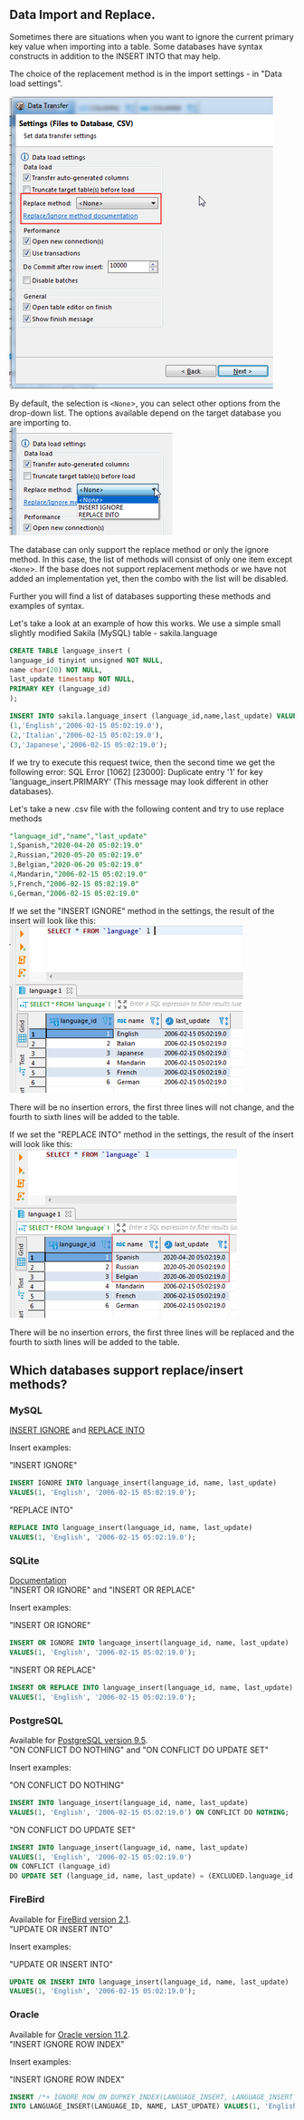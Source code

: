 ## Data Import and Replace.
Sometimes there are situations when you want to ignore the current primary key value when importing into a table.
Some databases have syntax constructs in addition to the INSERT INTO that may help.

The choice of the replacement method is in the import settings - in "Data load settings". 
 
![](images/dt/dt-replace-method-load-settings.png)

By default, the selection is `<None`>, you can select other options from the drop-down list. 
The options available depend on the target database you are importing to.  
![](images/dt/dt-all-replace-methodslist.png)

The database can only support the replace method or only the ignore method. In this case, the list of methods will consist of only one item except `<None`>. If the base does not support replacement methods or we have not added an implementation yet, then the combo with the list will be disabled.

Further you will find a list of databases supporting these methods and examples of syntax.

Let's take a look at an example of how this works. We use a simple small slightly modified Sakila (MySQL) table - sakila.language  

```sql 
CREATE TABLE language_insert (
language_id tinyint unsigned NOT NULL,
name char(20) NOT NULL,
last_update timestamp NOT NULL,
PRIMARY KEY (language_id)
); 
```

```sql 
INSERT INTO sakila.language_insert (language_id,name,last_update) VALUES
(1,'English','2006-02-15 05:02:19.0'),
(2,'Italian','2006-02-15 05:02:19.0'),
(3,'Japanese','2006-02-15 05:02:19.0'); 
```

If we try to execute this request twice, then the second time we get the following error: SQL Error [1062] [23000]: Duplicate entry '1' for key 'language_insert.PRIMARY' (This message may look different in other databases).

Let's take a new .csv file with the following content and try to use replace methods

```sql
"language_id","name","last_update"
1,Spanish,"2020-04-20 05:02:19.0"
2,Russian,"2020-05-20 05:02:19.0"
3,Belgian,"2020-06-20 05:02:19.0"
4,Mandarin,"2006-02-15 05:02:19.0"
5,French,"2006-02-15 05:02:19.0"
6,German,"2006-02-15 05:02:19.0"
```

If we set the "INSERT IGNORE" method in the settings, the result of the insert will look like this:  
![](images/dt/dt-ignore-method-select.png)

There will be no insertion errors, the first three lines will not change, and the fourth to sixth lines will be added to the table.

If we set the "REPLACE INTO" method in the settings, the result of the insert will look like this:  
![](images/dt/dt-replace-method-select.png)

There will be no insertion errors, the first three lines will be replaced and the fourth to sixth lines will be added to the table.

## Which databases support replace/insert methods?

### MySQL
<a href="https://dev.mysql.com/doc/refman/8.0/en/insert.html">INSERT IGNORE</a> and <a href="https://dev.mysql.com/doc/refman/8.0/en/replace.html">REPLACE INTO</a>

Insert examples:

"INSERT IGNORE"
```sql
INSERT IGNORE INTO language_insert(language_id, name, last_update) 
VALUES(1, 'English', '2006-02-15 05:02:19.0');
```

"REPLACE INTO"
```sql
REPLACE INTO language_insert(language_id, name, last_update) 
VALUES(1, 'English', '2006-02-15 05:02:19.0');
```

### SQLite
<a href="https://sqlite.org/lang_insert.html">Documentation</a>
<br> "INSERT OR IGNORE" and "INSERT OR REPLACE"

Insert examples:

"INSERT OR IGNORE"
```sql
INSERT OR IGNORE INTO language_insert(language_id, name, last_update) 
VALUES(1, 'English', '2006-02-15 05:02:19.0');
```

"INSERT OR REPLACE"
```sql
INSERT OR REPLACE INTO language_insert(language_id, name, last_update) 
VALUES(1, 'English', '2006-02-15 05:02:19.0');
```


### PostgreSQL
Available for <a href="https://www.postgresql.org/docs/9.5/sql-insert.html">PostgreSQL version 9.5</a>.
<br/> "ON CONFLICT DO NOTHING" and "ON CONFLICT DO UPDATE SET"

Insert examples:

"ON CONFLICT DO NOTHING"
```sql
INSERT INTO language_insert(language_id, name, last_update) 
VALUES(1, 'English', '2006-02-15 05:02:19.0') ON CONFLICT DO NOTHING;
```

"ON CONFLICT DO UPDATE SET"
```sql
INSERT INTO language_insert(language_id, name, last_update) 
VALUES(1, 'English', '2006-02-15 05:02:19.0') 
ON CONFLICT (language_id) 
DO UPDATE SET (language_id, name, last_update) = (EXCLUDED.language_id, EXCLUDED.name, EXCLUDED.last_update);
```

### FireBird
Available for <a href="https://firebirdsql.org/refdocs/langrefupd21-update-or-insert.html">FireBird version 2.1</a>. 
<br/> "UPDATE OR INSERT INTO"

Insert examples:

"UPDATE OR INSERT INTO"
```sql
UPDATE OR INSERT INTO language_insert(language_id, name, last_update) 
VALUES(1, 'English', '2006-02-15 05:02:19.0');
```

### Oracle
Available for <a href="https://docs.oracle.com/cd/E11882_01/server.112/e41084/sql_elements006.htm#CHDEGDDG">Oracle version 11.2</a>.
<br/> "INSERT IGNORE ROW INDEX"

Insert examples:

"INSERT IGNORE ROW INDEX"
```sql
INSERT /*+ IGNORE_ROW_ON_DUPKEY_INDEX(LANGUAGE_INSERT, LANGUAGE_INSERT_PK) */ 
INTO LANGUAGE_INSERT(LANGUAGE_ID, NAME, LAST_UPDATE) VALUES(1, 'English', TIMESTAMP '2006-02-15 05:02:19.0');
```